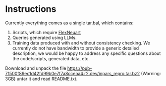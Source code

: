 # Instructions

Currently everything comes as a single tar.bal, which contains:
1. Scripts, which require [FlexNeuart](https://github.com/oaqa/FlexNeuART)
2. Queries generated using LLMs.
3. Training data produced with and without consistency checking.
We currently do not have bandwidth to provide a generic detailed description, we would be happy to address any specific questions about the code/scripts, generated data, etc.

Download and unpack the file https://pub-71500f89ec1d42fd99b0e7f7a8cceaa4.r2.dev/inpars_repro.tar.bz2 (Warning: 3GB) untar it and read README.txt.
